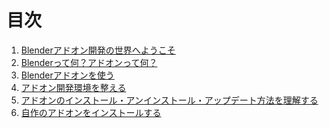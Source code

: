

<div id="sect_title_text"></div>

# 目次

<div id="sect_title_img_0_0"></div>

1. [Blenderアドオン開発の世界へようこそ](body/chapter_01/SUMMARY.md)
  1. [Blenderって何？アドオンって何？](body/chapter_01/01_What_is_Blender_What_is_Add-on.md)
  2. [Blenderアドオンを使う](body/chapter_01/02_Use_Blender_Add-on.md)
  3. [アドオン開発環境を整える](body/chapter_01/03_Prepare_Add-on_development_environment.md)
  4. [アドオンのインストール・アンインストール・アップデート方法を理解する](body/chapter_01/04_Understand_Install_Uninstall_Update_Add-on.md)
  5. [自作のアドオンをインストールする](body/chapter_01/04_Install_own_Add-on.md)
